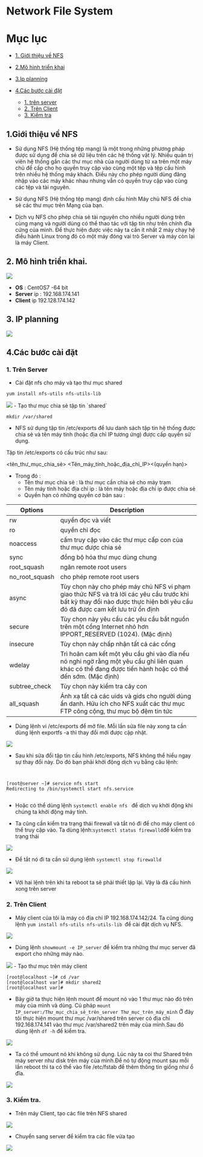 <a name="Network File System  ">

# Network File System 
# Mục lục 
- [1. Giới thiệu về NFS](#I)

- [2.Mô hình triển khai ](#II)

- [3.Ip planning](#III)

- [4.Các bước cài đặt](#IV)
     - [1. trên server](#1)
     - [2. Trên Client](#2)
     - [3. Kiểm tra](#3)

<a name ="I"></a>

## 1.Giới thiệu về NFS 
- Sử dụng NFS (Hệ thống tệp mạng) là một trong những phương pháp được sử dụng để chia sẻ dữ liệu trên các hệ thống vật lý. Nhiều quản trị viên hệ thống gắn các thư mục nhà của người dùng từ xa trên một máy chủ để cấp cho họ quyền truy cập vào cùng một tệp và tệp cấu hình trên nhiều hệ thống máy khách. Điều này cho phép người dùng đăng nhập vào các máy khác nhau nhưng vẫn có quyền truy cập vào cùng các tệp và tài nguyên.

- Sử dụng NFS (Hệ thống tệp mạng) định cấu hình Máy chủ NFS để chia sẻ các thư mục trên Mạng của bạn.
- Dịch vụ NFS cho phép chia sẻ tài nguyên cho nhiều người dùng trên cùng mạng và người dùng có thể thao tác với tập tin như trên chính đĩa cứng của mình. Để thực hiện được việc này ta cần ít nhất 2 máy chạy hệ điều hành Linux trong đó có một máy đóng vai trò Server và máy còn lại là máy Client.

<a name ="II"></a>

## 2. Mô hình triển khai.

<img src="https://imgur.com/g8wWjd6.jpg">

- **OS** : CentOS7 -64 bit
- **Server** ip : 192.168.174.141
- **Client** ip 192.128.174.142

<a name="III"></a>

## 3. IP planning

<img src="https://imgur.com/YRwXLlC.jpg">

<a name ="IV"></a>

## 4.Các bước cài đặt 

<a name ="1"></a>

### 1. Trên Server 

- Cài đặt nfs cho máy và tạo thư mục shared
```
yum install nfs-utils nfs-utils-lib
```
<img src="https://imgur.com/YLYilLV.jpg">
- Tạo thư mục chia sẻ tập tin `shared` 

```
mkdir /var/shared 
```

- NFS sử dụng tập tin /etc/exports để lưu danh sách tập tin hệ thống được chia sẻ và tên máy tính (hoặc địa chỉ IP tương ứng) được cấp quyền sử dụng.

Tập tin /etc/exports có cấu trúc như sau:

<tên_thư_mục_chia_sẻ> <Tên_máy_tính_hoặc_địa_chỉ_IP><(quyền hạn)>​
- Trong đó : 
    - Tên thư mục chia sẻ : là thư mục cần chia sẻ cho máy trạm 
    - Tên máy tính hoặc địa chỉ ip : là tên máy hoặc địa chỉ ip được chia sẻ 
    - Quyền hạn có những quyền cơ bản sau : 

|Options |	Description|
|---|---|
|rw | quyền đọc và viết|
|ro |quyền chỉ đọc|
|noaccess|cấm truy cập vào các thư mục cấp con của thư mục được chia sẻ|
|sync | đồng bộ hóa thư mục dùng chung|
|root_squash|ngăn remote root users|
|no_root_squash|cho phép remote root users|
|async |Tùy chọn này cho phép máy chủ NFS vi phạm giao thức NFS và trả lời các yêu cầu trước khi bất kỳ thay đổi nào được thực hiện bởi yêu cầu đó đã được cam kết lưu trữ ổn định|
|secure|Tùy chọn này yêu cầu các yêu cầu bắt nguồn trên một cổng Internet nhỏ hơn IPPORT_RESERVED (1024). (Mặc định)|
|insecure |Tùy chọn này chấp nhận tất cả các cổng|
|wdelay |Trì hoãn cam kết một yêu cầu ghi vào đĩa nếu nó nghi ngờ rằng một yêu cầu ghi liên quan khác có thể đang được tiến hành hoặc có thể đến sớm. (Mặc định)|
|subtree_check|Tùy chọn này kiểm tra cây con|
|all_squash|Ánh xạ tất cả các uids và gids cho người dùng ẩn danh. Hữu ích cho NFS xuất các thư mục FTP công cộng, thư mục bộ đệm tin tức|


- Dùng lệnh vi /etc/exports để mở file. Mỗi lần sửa file này xong ta cần dùng lệnh exportfs -a thì thay đổi mới được cập nhật.

<img src="https://imgur.com/oFtwqAh.jpg">

- Sau khi sửa đổi tập tin cấu hình /etc/exports, NFS không thể hiểu ngay sự thay đổi này. Do đó bạn phải khởi động dịch vụ bằng câu lệnh:

```


[root@server ~]# service nfs start
Redirecting to /bin/systemctl start nfs.service


```
- Hoặc có thể dùng lệnh `systemctl enable nfs ` để dịch vụ khởi động khi chúng ta khởi động máy tính.
 

- Ta cũng cần kiểm tra trạng thái firewall và tắt nó đi để cho máy client có thể truy cập vào. Ta dùng lệnh:` systemctl status firewalld `để kiểm tra trạng thái

<img src="https://imgur.com/O9QZDjf.jpg">

- Để tắt nó đi ta cần sử dụng lệnh 
`systemctl stop firewalld`

<img src="https://imgur.com/nLNPYZM.jpg">

- Với hai lệnh trên khi ta reboot ta sẽ phải thiết lập lại. Vậy là đã cấu hình xong trên server


<a name ="2"></a>

### 2. Trên Client 

- Máy client của tôi là máy có địa chỉ IP 192.168.174.142/24. Ta cũng dùng lệnh `yum install nfs-utils nfs-utils-lib `để cài đặt dịch vụ NFS.

<img src="https://imgur.com/M0FOMpw.jpg">

- Dùng lệnh `showmount -e IP_server` để kiểm tra những thư mục server đã export cho những máy nào.

<img src="https://imgur.com/ZFncXeW.jpg">
- Tạo thư mục trên máy client

```
[root@localhost ~]# cd /var
[root@localhost var]# mkdir shared2
[root@localhost var]#
```
- Bây giờ ta thực hiện lệnh mount để mount nó vào 1 thư mục nào đó trên máy của mình và dùng. Cú pháp `mount IP_server:/Thư_mục_chia_sẻ_trên_server Thư_mục_trên_máy_mình` Ở đây tôi thực hiện mount thư mục /var/shared trên server có địa chỉ 192.168.174.141 vào thư mục /var/shared2 trên máy của mình.Sau đó dùng lệnh `df -h` để kiểm tra. 

<img src="https://imgur.com/YptjUam.jpg">

- Ta có thể umount nó khi không sử dụng. Lúc này ta coi thư Shared trên máy server như disk trên máy của mình.Để nó tự động mount sau mỗi lần reboot thì ta có thể vào file /etc/fstab để thêm thông tin giống như ổ đĩa.

<img src="https://imgur.com/80gbdLg.jpg">

<a name ="3"></a>

### 3. Kiểm tra.
- Trên máy Client, tạo các file trên NFS shared

<img src="https://imgur.com/sMMBmnf.jpg">

- Chuyển sang server để kiểm tra các file vừa tạo 

<img src="https://imgur.com/nLbVzer.jpg">





